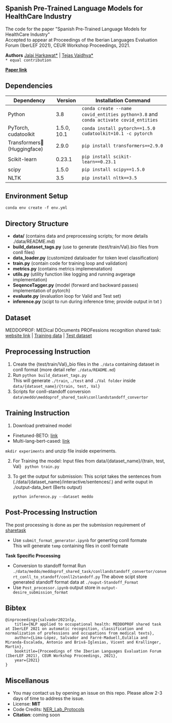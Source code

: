 ## Spanish Pre-Trained Language Models for HealthCare Industry

The code for the paper "Spanish Pre-Trained Language Models for HealthCare Industry"  
Accepted to appear at Proceedings of the Iberian Languages Evaluation Forum (IberLEF 2021), CEUR Workshop Proceedings, 2021.  

**Authors**
[Jalaj Harkawat*](https://www.linkedin.com/in/jalaj-harkawat/) | [Tejas Vaidhya*](https://scholar.google.com/citations?user=dGedZKoAAAAJ&hl=en)  
 `* equal contribution`

[**Paper link**](http://ceur-ws.org/Vol-2943/meddoprof_paper7.pdf)

## Dependencies

| Dependency | Version | Installation Command |
| ---------- | ------- | -------------------- |
| Python     | 3.8     | `conda create --name covid_entities python=3.8` and `conda activate covid_entities` |
| PyTorch, cudatoolkit    | 1.5.0, 10.1   | `conda install pytorch==1.5.0 cudatoolkit=10.1 -c pytorch` |
| Transformers:hugs: (Huggingface) | 2.9.0 | `pip install transformers==2.9.0` |
| Scikit-learn | 0.23.1 | `pip install scikit-learn==0.23.1` |
| scipy        | 1.5.0  | `pip install scipy==1.5.0` |
| NLTK    | 3.5  | `pip install nltk==3.5` |

<!--
- python 3.8
```conda create --name covid_entities python=3.8``` & ```conda activate covid_entities```
- PyTorch 1.5.0, cudatoolkit=10.1
```conda install pytorch==1.5.0 cudatoolkit=10.1 -c pytorch```
- Huggingface transformers - 2.9.0
```pip install transformers==2.9.0```
- scikit-learn 0.23.1
```pip install scikit-learn==0.23.1```
- scipy 1.5.0
```pip install scipy==1.5.0```
- ekphrasis 0.5.1
```pip install nltk==3.5```
-->

## Environment Setup
```
conda env create -f env.yml
```

## Directory  Structure

- **data/** (contains data and preprocessing scripts; for more details ./data/README.md)
- **build_dataset_tags.py** (use to generate {test/train/Val}.bio files from conll files) 
- **data_loader.py** (customized dataloader for token level classification)
- **train.py** (contain code for training loop and validation)
- **metrics.py** (contains metrics implemenatation)
- **utils.py** (utility function like logging and running avgerage implementation)
- **SeqenceTagger.py** (model (forward and backward passes) implementation of pytorch)
- **evaluate.py** (evaluation loop for Valid and Test set)
- **inference.py** (scipt to run during inference time; provide output in txt )
## Dataset
MEDDOPROF: MEDical DOcuments PROFessions recognition shared task: [website link](https://temu.bsc.es/meddoprof/) | [Training data](https://zenodo.org/record/4775741/files/meddoprof-training-set.zip?download=1) | [Test dataset](https://zenodo.org/record/5077976/files/meddoprof-test-GS.zip?download=1)

## Preprocessing Instruction
1. Create the {test/train/Val}_bio files in the ```./data``` containing dataset in conll format  (more detail refer ```./data/README.md```)
2. Run ```python build_dataset_tags.py ```  
  This will generate ```./train```, ```./test``` and ```./Val folder``` inside ```data/{dataset_name}/{train, test, Val}```
3. Scripts for conll-standoff conversion ```data\meddo\meddoprof_shared_task\conllandstandoff_convertor```

## Training Instruction
1. Download pretrained model 
  - Finetuned-BETO: [link](https://github.com/jharkawat/meddoprof_shared_task/releases/download/v0.1/meddo.zip)
  - Multi-lang-bert-cased: [link](https://github.com/jharkawat/meddoprof_shared_task/releases/download/V.01/multi_meddo.zip)
  
 ```mkdir experiments``` and unzip file inside experiments.

2. For Training the model:
Input files from data/{dataset_name}/{train, test, Val}
    ``` python train.py```

3. To get the output for submission:
This script takes the sentences from (./data/{dataset_name}/interactive/sentences/.) and write ouput in ./output-data_bert (Berts output)

    ```python inference.py --dataset meddo```

## Post-Processing Instruction 
The post processing is done as per the submission requirement of [sharetask]()
- Use ```submit_format_generator.ipynb``` for generting conll formate  
    This will generate ```temp``` containing files in conll formate

**Task Specific Processing**
- Conversion to standoff format
    Run ```./data/meddo/meddoprof_shared_task/conllandstandoff_convertor/convert_conll_to_standoff/conll2standoff.py```
    The above scipt store generated standoff format data at ```./ouput-Standoff_Format```
- Use ```Post_processor.ipynb```
    output store in ```output-desire_submission_format```  

## Bibtex
```
@inproceedings{salvador2021nlp,
    title={NLP applied to occupational health: MEDDOPROF shared task at IberLEF 2021 on automatic recognition, classification and normalization of professions and occupations from medical texts},
    author={Lima-López, Salvador and Farré-Maduell,Eulàlia and Miranda-Escalada, Antonio and Brivá-Iglesias, Vicent and Krallinger, Martin},
    booktitle={Proceedings of the Iberian Languages Evaluation Forum (IberLEF 2021), CEUR Workshop Proceedings, 2021},
    year={2021}
}
```

## Miscellanous
- You may contact us by opening an issue on this repo. Please allow 2-3 days of time to address the issue.
- License: **MIT**
- Code Credits: [NER_Lab_Protocols](https://github.com/tejasvaidhyadev/NER_Lab_Protocols)
- **Citation**: coming soon
